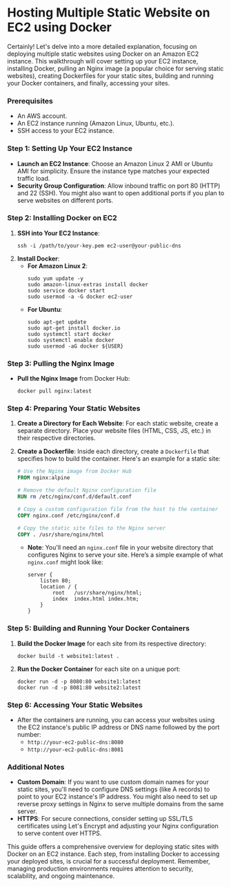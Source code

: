 # Hosting Multiple Static Website on EC2 using Docker

Certainly! Let's delve into a more detailed explanation, focusing on deploying multiple static websites using Docker on an Amazon EC2 instance. This walkthrough will cover setting up your EC2 instance, installing Docker, pulling an Nginx image (a popular choice for serving static websites), creating Dockerfiles for your static sites, building and running your Docker containers, and finally, accessing your sites.

### Prerequisites

- An AWS account.
- An EC2 instance running (Amazon Linux, Ubuntu, etc.).
- SSH access to your EC2 instance.

### Step 1: Setting Up Your EC2 Instance

- **Launch an EC2 Instance**: Choose an Amazon Linux 2 AMI or Ubuntu AMI for simplicity. Ensure the instance type matches your expected traffic load.
- **Security Group Configuration**: Allow inbound traffic on port 80 (HTTP) and 22 (SSH). You might also want to open additional ports if you plan to serve websites on different ports.

### Step 2: Installing Docker on EC2

1. **SSH into Your EC2 Instance**:
   ```
   ssh -i /path/to/your-key.pem ec2-user@your-public-dns
   ```
2. **Install Docker**:
   - **For Amazon Linux 2**:
     ```
     sudo yum update -y
     sudo amazon-linux-extras install docker
     sudo service docker start
     sudo usermod -a -G docker ec2-user
     ```
   - **For Ubuntu**:
     ```
     sudo apt-get update
     sudo apt-get install docker.io
     sudo systemctl start docker
     sudo systemctl enable docker
     sudo usermod -aG docker ${USER}
     ```

### Step 3: Pulling the Nginx Image

- **Pull the Nginx Image** from Docker Hub:
  ```
  docker pull nginx:latest
  ```

### Step 4: Preparing Your Static Websites

1. **Create a Directory for Each Website**: For each static website, create a separate directory. Place your website files (HTML, CSS, JS, etc.) in their respective directories.

2. **Create a Dockerfile**: Inside each directory, create a `Dockerfile` that specifies how to build the container. Here's an example for a static site:

   ```Dockerfile
   # Use the Nginx image from Docker Hub
   FROM nginx:alpine

   # Remove the default Nginx configuration file
   RUN rm /etc/nginx/conf.d/default.conf

   # Copy a custom configuration file from the host to the container
   COPY nginx.conf /etc/nginx/conf.d

   # Copy the static site files to the Nginx server
   COPY . /usr/share/nginx/html
   ```

   - **Note**: You'll need an `nginx.conf` file in your website directory that configures Nginx to serve your site. Here’s a simple example of what `nginx.conf` might look like:

     ```nginx
     server {
         listen 80;
         location / {
             root   /usr/share/nginx/html;
             index  index.html index.htm;
         }
     }
     ```

### Step 5: Building and Running Your Docker Containers

1. **Build the Docker Image** for each site from its respective directory:
   ```
   docker build -t website1:latest .
   ```

2. **Run the Docker Container** for each site on a unique port:
   ```
   docker run -d -p 8080:80 website1:latest
   docker run -d -p 8081:80 website2:latest
   ```

### Step 6: Accessing Your Static Websites

- After the containers are running, you can access your websites using the EC2 instance's public IP address or DNS name followed by the port number:
  - `http://your-ec2-public-dns:8080`
  - `http://your-ec2-public-dns:8081`

### Additional Notes

- **Custom Domain**: If you want to use custom domain names for your static sites, you'll need to configure DNS settings (like A records) to point to your EC2 instance's IP address. You might also need to set up reverse proxy settings in Nginx to serve multiple domains from the same server.
- **HTTPS**: For secure connections, consider setting up SSL/TLS certificates using Let's Encrypt and adjusting your Nginx configuration to serve content over HTTPS.

This guide offers a comprehensive overview for deploying static sites with Docker on an EC2 instance. Each step, from installing Docker to accessing your deployed sites, is crucial for a successful deployment. Remember, managing production environments requires attention to security, scalability, and ongoing maintenance.
